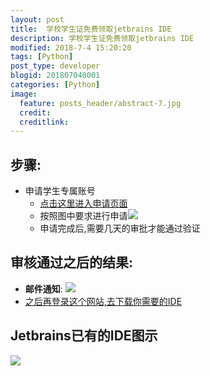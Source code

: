 ```yaml
---
layout: post
title:  学校学生证免费领取jetbrains IDE
description: 学校学生证免费领取jetbrains IDE
modified: 2018-7-4 15:20:20
tags: [Python]
post_type: developer
blogid: 201807040001
categories: [Python]
image:
  feature: posts_header/abstract-7.jpg
  credit:
  creditlink:
---
```

## 步骤:
- 申请学生专属账号
  -  [点击这里进入申请页面](https://www.jetbrains.com/shop/eform/students)
  - 按照图中要求进行申请![](https://ws4.sinaimg.cn/large/006tNc79ly1fsxx6uyzalj311y1aq7bt.jpg)
  - 申请完成后,需要几天的审批才能通过验证

## 审核通过之后的结果:
- **邮件通知**: ![](https://ws2.sinaimg.cn/large/006tNc79ly1fsxxd8q34vj30jt0a7t9n.jpg)
- [之后再登录这个网站,去下载你需要的IDE](https://www.jetbrains.com/student/)

## Jetbrains已有的IDE图示
![](https://ws1.sinaimg.cn/large/006tNc79ly1fsxxicr9srj311y2v41a4.jpg)
